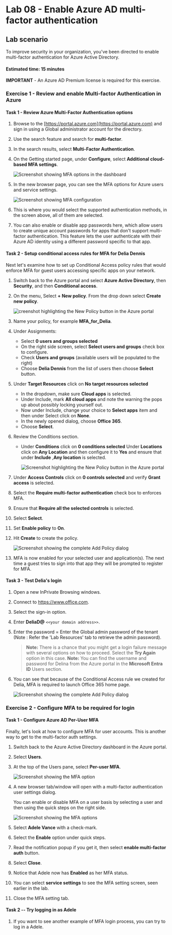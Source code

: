 
# Lab 08 - Enable Azure AD multi-factor authentication

## Lab scenario

To improve security in your organization, you've been directed to enable multi-factor authentication for Azure Active Directory.

#### Estimated time: 15 minutes

**IMPORTANT** - An Azure AD Premium license is required for this exercise.

### Exercise 1 - Review and enable Multi-factor Authentication in Azure

#### Task 1 - Review Azure Multi-Factor Authentication options

1. Browse to the [https://portal.azure.com](https://portal.azure.com) and sign in using a Global administrator account for the directory.

2. Use the search feature and search for **multi-factor**.

3. In the search results, select **Multi-Factor Authentication**.

4. On the Getting started page, under **Configure**, select **Additional cloud-based MFA settings**.

    ![Screenshot showing MFA options in the dashboard](./media/multifactor1.png)

5. In the new browser page, you can see the MFA options for Azure users and service settings.

    ![Screenshot showing MFA configuration](./media/mfa-settings.png)

6. This is where you would select the supported authentication methods, in the screen above, all of them are selected.

7. You can also enable or disable app passwords here, which allow users to create unique account passwords for apps that don't support multi-factor authentication. This feature lets the user authenticate with their Azure AD identity using a different password specific to that app.

#### Task 2 - Setup conditional access rules for MFA for Delia Dennis

Next let's examine how to set up Conditional Access policy rules that would enforce MFA for guest users accessing specific apps on your network.

1. Switch back to the Azure portal and select **Azure Active Directory**, then **Security**, and then **Conditional access**.

2. On the menu, Select **+ New policy**. From the drop down select **Create new policy**.

    ![creenshot highlighting the New Policy button in the Azure portal](./media/createnewpolicy1.png)

3. Name your policy, for example **MFA_for_Delia**.

4. Under Assignments:

    - Select **0 users and groups selected**  
    - On the right side screen, select **Select users and groups** check box to configure.
    - Check **Users and groups** (available users will be populated to the right)
    - Choose **Delia Dennis** from the list of users then choose **Select** button.

5. Under **Target Resources** click on **No target resources selected**

   - In the dropdown, make sure **Cloud apps** is selected.
   - Under Include, mark **All cloud apps** and note the warning the pops up about possibly locking yourself out. 
   - Now under Include, change your choice to **Select apps** item and then under Select click on **None**.
   - In the newly opened dialog, choose **Office 365**.
   - Choose **Select**.

6. Review the Conditions section.

   - Under **Conditions** click on **0 conditions selected** Under **Locations** click on **Any Location** and then configure it to **Yes**  and ensure that under **Include** ,**Any location** is selected.

      ![Screenshot highlighting the New Policy button in the Azure portal](./media/anylocation.png)

7. Under **Access Controls** click on  **0 controls selected** and verify **Grant access** is selected.

8. Select the **Require multi-factor authentication** check box to enforces MFA.

9. Ensure that **Require all the selected controls** is selected.

10. Select **Select**.

11. Set **Enable policy** to **On**.

12. Hit **Create** to create the policy.

    ![Screenshot showing the complete Add Policy dialog](./media/policy-complete.png)

13. MFA is now enabled for your selected user and application(s). The next time a guest tries to sign into that app they will be prompted to register for MFA.

#### Task 3 - Test Delia's login

1. Open a new InPrivate Browsing windows.
2. Connect to https://www.office.com.
3. Select the sign-in option.
4. Enter **DeliaD@** `<<your domain address>>`.
5. Enter the password = Enter the Global admin password of the tenant (Note : Refer the 'Lab Resources' tab to retrieve the admin password).

    >**Note:** There is a chance that you might get a login failure message with several options on how to proceed.  Select the **Try Again** option in this case.
    >**Note:** You can find the username and password for Delina from the Azure portal in the **Microsoft Entra ID** Users section.

6. You can see that because of the Conditional Access rule we created for Delia, MFA is required to launch Office 365 home page.

   ![Screenshot showing the complete Add Policy dialog](./media/mfa.png)

### Exercise 2 - Configure MFA to be required for login

#### Task 1 - Configure Azure AD Per-User MFA

Finally, let's look at how to configure MFA for user accounts. This is another way to get to the multi-factor auth settings.

1. Switch back to the Azure Active Directory dashboard in the Azure portal.

2. Select **Users**.

3. At the top of the Users pane, select **Per-user MFA**.

   ![Screenshot showing the MFA option](./media/peruser.png)

4. A new browser tab/window will open with a multi-factor authentication user settings dialog.

   You can enable or disable MFA on a user basis by selecting a user and then using the quick steps on the right side.

   ![Screenshot showing the MFA options](./media/and-users.png)

5. Select **Adele Vance** with a check-mark.
6. Select the **Enable** option under quick steps.
7. Read the notification popup if you get it, then select **enable multi-factor auth** button.
8. Select **Close**.
9. Notice that Adele now has **Enabled** as her MFA status.
10. You can select **service settings** to see the MFA setting screen, seen earlier in the lab.
11. Close the MFA setting tab.

#### Task 2 -- Try logging in as Adele

1. If you want to see another example of MFA login process, you can try to log in a Adele.
